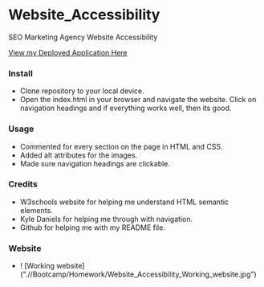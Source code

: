 # Website_Accessibility
SEO Marketing Agency Website Accessibility

<a href="https://byourey.github.io/Website_Accessibility">View my Deployed Application Here</a>

### Install
* Clone repository to your local device.
* Open the index.html in your browser and navigate the website. Click on navigation headings and if everything works well, then its good.

### Usage
* Commented for every section on the page in HTML and CSS.
* Added alt attributes for the images.
* Made sure navigation headings are clickable.

### Credits
* W3schools website for helping me understand HTML semantic elements.
* Kyle Daniels for helping me through with navigation.
* Github for helping me with my README file.

### Website
* ! [Working website] (".//Bootcamp/Homework/Website_Accessibility_Working_website.jpg")




